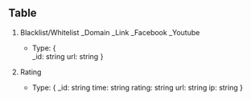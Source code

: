 ## Table

1) Blacklist/Whitelist
    _Domain
    _Link
    _Facebook
    _Youtube
    
    + Type:
        {  
            _id: string
            url: string
        }

2) Rating
    + Type:
        {
            _id: string
            time: string
            rating: string
            url: string
            ip: string
        }


